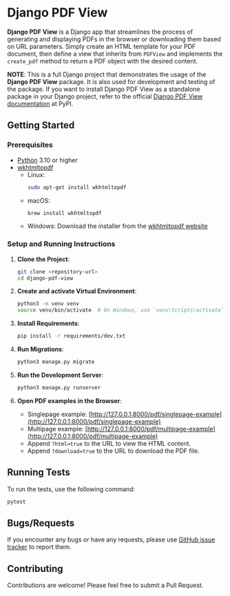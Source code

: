 # Django PDF View

**Django PDF View** is a Django app that streamlines the process
of generating and displaying PDFs in the browser or downloading
them based on URL parameters.
Simply create an HTML template for your PDF document, then define
a view that inherits from `PDFView` and implements the `create_pdf`
method to return a PDF object with the desired content.

**NOTE**: This is a full Django project that demonstrates the 
usage of the **Django PDF View** package.
It is also used for development and testing of the package.
If you want to install Django PDF View as a standalone package in
your Django project, refer to the official
[Django PDF View documentation](https://pypi.org/project/django-pdf-view/)
at PyPI.

## Getting Started

### Prerequisites

- [Python](https://www.python.org/downloads/) 3.10 or higher
- [wkhtmltopdf](https://wkhtmltopdf.org/)
    - Linux:
        ```bash
        sudo apt-get install wkhtmltopdf
        ``` 
    - macOS:
        ```bash
        brew install wkhtmltopdf
        ```
    - Windows: Download the installer from the
      [wkhtmltopdf website](https://wkhtmltopdf.org/)

### Setup and Running Instructions

1. **Clone the Project**:
   ```bash
   git clone <repository-url>
   cd django-pdf-view
   ```

2. **Create and activate Virtual Environment**:
   ```bash
   python3 -m venv venv
   source venv/bin/activate  # On Windows, use `venv\Scripts\activate`
   ```

3. **Install Requirements**:
   ```bash
   pip install -r requirements/dev.txt
   ```

4. **Run Migrations**:
   ```bash
   python3 manage.py migrate
   ```

5. **Run the Development Server**:
   ```bash
   python3 manage.py runserver
   ```

6. **Open PDF examples in the Browser**:
    - Singlepage example: [http://127.0.0.1:8000/pdf/singlepage-example](http://127.0.0.1:8000/pdf/singlepage-example)
    - Multipage example: [http://127.0.0.1:8000/pdf/multipage-example](http://127.0.0.1:8000/pdf/multipage-example)
    - Append `?html=true` to the URL to view the HTML content.
    - Append `?download=true` to the URL to download the PDF file.

## Running Tests

To run the tests, use the following command:

```bash
pytest
```

## Bugs/Requests

If you encounter any bugs or have any requests, please use
[GitHub issue tracker](https://github.com/roknicmilos/django-pdf-view/issues)
to report them.

## Contributing

Contributions are welcome! Please feel free to submit a Pull Request.
